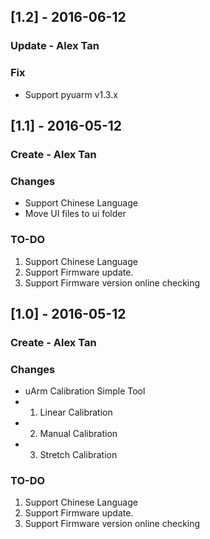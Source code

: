 ## [1.2] - 2016-06-12
### Update - Alex Tan

### Fix
- Support pyuarm v1.3.x

## [1.1] - 2016-05-12
### Create - Alex Tan

### Changes
- Support Chinese Language
- Move UI files to ui folder

### TO-DO
1. Support Chinese Language
2. Support Firmware update.
3. Support Firmware version online checking

## [1.0] - 2016-05-12
### Create - Alex Tan

### Changes
- uArm Calibration Simple Tool
- 1. Linear Calibration
- 2. Manual Calibration
- 3. Stretch Calibration

### TO-DO
1. Support Chinese Language
2. Support Firmware update.
3. Support Firmware version online checking
